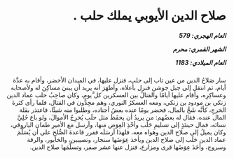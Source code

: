 <h1 dir="rtl">صلاح الدين الأيوبي يملك حلب .</h1>

<h5 dir="rtl">العام الهجري:  579

الشهر القمري: محرم

العام الميلادي: 1183</h5>

<p dir="rtl">سار صَلاحُ الدين من عين تاب إلى حلب، فنزل عليها، في الميدان الأخضر، وأقام به عدَّة أيام، ثم انتقل إلى جبل جوشن فنزل بأعلاه، وأظهَرَ أنه يريد أن يبنيَ مساكِنَ له ولأصحابه وعساكِرِه، وأقام عليها أيامًا والقتالُ بين العسكرين كل َّيوم، وكان صاحِبُ حلب عماد الدين زنكي بن مودود بن زنكي، ومعه العسكرُ النوري، وهم مجِدُّون في القتال، فلما رأى كثرةَ الخرجِ، كأنَّه شَحَّ بالمال، فحضر يومًا عنده بعضُ أجناده، وطلبوا منه شيئًا، فاعتذر بقلة المال عنده، فقال له بعضُهم: من يريدُ أن يحفَظَ مثل حلَب يُخرِجُ الأموالَ، ولو باع حُلِيَّ نسائه، فمال حينئذٍ إلى تسليمِ حَلَب وأخْذِ العِوَض منها، وأرسل مع الأميرِ طمان الياروقي، وكان يميلُ إلى صلاح الدين وهواه معه، فلهذا أرسَلَه فقرر قاعدةَ الصُّلحِ على أن يُسَلِّمَ عماد الدين حَلَب إلى صلاح الدين ويأخذ عِوَضَها سنجار، ونصيبين، والخابور، والرقة وسروج، وأخَذَ عِوَضَها قرى ومزارع، فنزل عنها عشر صفر، وتسلَّمَها صلاح الدين.</p></br>
